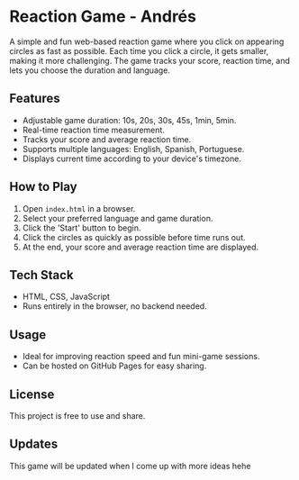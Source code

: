 # Reaction Game - Andrés

A simple and fun web-based reaction game where you click on appearing circles as fast as possible. Each time you click a circle, it gets smaller, making it more challenging. The game tracks your score, reaction time, and lets you choose the duration and language.

## Features
- Adjustable game duration: 10s, 20s, 30s, 45s, 1min, 5min.
- Real-time reaction time measurement.
- Tracks your score and average reaction time.
- Supports multiple languages: English, Spanish, Portuguese.
- Displays current time according to your device's timezone.

## How to Play
1. Open `index.html` in a browser.
2. Select your preferred language and game duration.
3. Click the 'Start' button to begin.
4. Click the circles as quickly as possible before time runs out.
5. At the end, your score and average reaction time are displayed.

## Tech Stack
- HTML, CSS, JavaScript
- Runs entirely in the browser, no backend needed.

## Usage
- Ideal for improving reaction speed and fun mini-game sessions.
- Can be hosted on GitHub Pages for easy sharing.

## License
This project is free to use and share.

## Updates
This game will be updated when I come up with more ideas hehe
